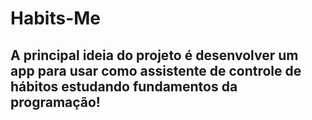 # Habits-Me
## A principal ideia do projeto é desenvolver um app para usar como assistente de controle de hábitos estudando fundamentos da programação!
 
